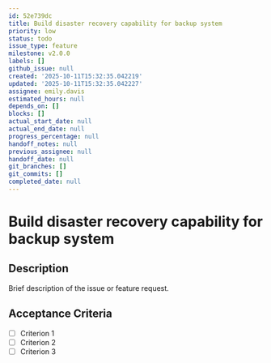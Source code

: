 ```yaml
---
id: 52e739dc
title: Build disaster recovery capability for backup system
priority: low
status: todo
issue_type: feature
milestone: v2.0.0
labels: []
github_issue: null
created: '2025-10-11T15:32:35.042219'
updated: '2025-10-11T15:32:35.042227'
assignee: emily.davis
estimated_hours: null
depends_on: []
blocks: []
actual_start_date: null
actual_end_date: null
progress_percentage: null
handoff_notes: null
previous_assignee: null
handoff_date: null
git_branches: []
git_commits: []
completed_date: null
---
```


# Build disaster recovery capability for backup system

## Description

Brief description of the issue or feature request.

## Acceptance Criteria

- [ ] Criterion 1
- [ ] Criterion 2
- [ ] Criterion 3